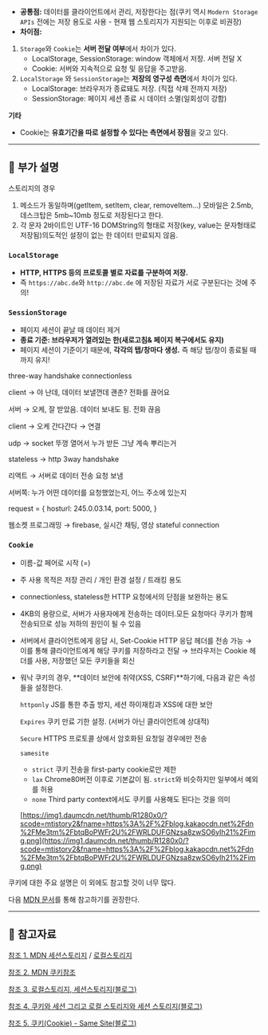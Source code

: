- **공통점:** 데이터를 클라이언트에서 관리, 저장한다는 점(쿠키 역시 `Modern Storage APIs` 전에는 저장 용도로 사용 - 현재 웹 스토리지가 지원되는 이후로 비권장)
- **차이점:**

1. `Storage`와 `Cookie`는 **서버 전달 여부**에서 차이가 있다.
   - LocalStorage, SessionStorage: window 객체에서 저장. 서버 전달 X
   - Cookie: 서버와 지속적으로 요청 및 응답을 주고받음.
2. `LocalStorage` 와 `SessionStorage`는 **저장의 영구성 측면**에서 차이가 있다.
   - LocalStorage: 브라우저가 종료돼도 저장. (직접 삭제 전까지 저장)
   - SessionStorage: 페이지 세션 종료 시 데이터 소멸(일회성이 강함)

**기타**

- Cookie는 **유효기간을 따로 설정할 수 있다는 측면에서 장점**을 갖고 있다.

---

## 📢 부가 설명

스토리지의 경우

1. 메소드가 동일하며(getItem, setItem, clear, removeItem...) 모바일은 2.5mb, 데스크탑은 5mb~10mb 정도로 저장된다고 한다.
2. 각 문자 2바이트인 UTF-16 DOMString의 형태로 저장(key, value는 문자형태로 저장됨)의도적인 설정이 없는 한 데이터 만료되지 않음.

### `LocalStorage`

- **HTTP, HTTPS 등의 프로토콜 별로 자료를 구분하여 저장.**
- 즉 `https://abc.de`와 `http://abc.de` 에 저장된 자료가 서로 구분된다는 것에 주의!

### `SessionStorage`

- 페이지 세션이 끝날 때 데이터 제거
- **종료 기준: 브라우저가 열려있는 한(새로고침& 페이지 복구에서도 유지)**
- 페이지 세션이 기준이기 때문에, **각각의 탭/창마다 생성.** 즉 해당 탭/창이 종료될 때까지 유지!

three-way handshake connectionless

client → 야 난데, 데이터 보낼껀데 괜춘? 전화를 끊어요

서버 → 오케, 잘 받았음. 데이터 보내도 됨. 전화 끊음

client → 오케 간다간다 → 연결

udp → socket 뚜껑 열어서 누가 받든 그냥 계속 뿌리는거

stateless → http 3way handshake

리액트 → 서버로 데이터 전송 요청 보냄

서버쪽: 누가 어떤 데이터를 요청했었는지, 어느 주소에 있는지

request = { hosturl: 245.0.03.14, port: 5000, }

웹소켓 프로그래밍 → firebase, 실시간 채팅, 영상 stateful connection

### `Cookie`

- 이름-값 페어로 시작 (<cookie-name>=<cookie-value>)
- 주 사용 목적은 저장 관리 / 개인 환경 설정 / 트래킹 용도
- connectionless, stateless한 HTTP 요청에서의 단점을 보완하는 용도
- 4KB의 용량으로, 서버가 사용자에게 전송하는 데이터.모든 요청마다 쿠키가 함께 전송되므로 성능 저하의 원인이 될 수 있음
- 서버에서 클라이언트에게 응답 시, Set-Cookie HTTP 응답 헤더를 전송 가능 → 이를 통해 클라이언트에게 해당 쿠키를 저장하라고 전달 → 브라우저는 Cookie 헤더를 사용, 저장했던 모든 쿠키들을 회신
- 워낙 쿠키의 경우, **데이터 보안에 취약(XSS, CSRF)**하기에, 다음과 같은 속성들을 설정한다.

  `httponly` JS를 통한 추출 방지, 세션 하이재킹과 XSS에 대한 보안

  `Expires` 쿠키 만료 기한 설정. (서버가 아닌 클라이언트에 상대적)

  `Secure` HTTPS 프로토콜 상에서 암호화된 요청일 경우에만 전송

  `samesite`

  - `strict` 쿠키 전송을 first-party cookie로만 제한
  - `lax` Chrome80버전 이후로 기본값이 됨. `strict`와 비슷하지만 일부에서 예외를 허용
  - `none` Third party context에서도 쿠키를 사용해도 된다는 것을 의미

  [https://img1.daumcdn.net/thumb/R1280x0/?scode=mtistory2&fname=https%3A%2F%2Fblog.kakaocdn.net%2Fdn%2FMe3tm%2FbtqBoPWFr2U%2FWRLDUFGNzsa8zwSO6yIh21%2Fimg.png](https://img1.daumcdn.net/thumb/R1280x0/?scode=mtistory2&fname=https%3A%2F%2Fblog.kakaocdn.net%2Fdn%2FMe3tm%2FbtqBoPWFr2U%2FWRLDUFGNzsa8zwSO6yIh21%2Fimg.png)

쿠키에 대한 주요 설명은 이 외에도 참고할 것이 너무 많다.

다음 [MDN 문서](https://developer.mozilla.org/ko/docs/Web/HTTP/Cookies)를 통해 참고하기를 권장한다.

---

## 📃 참고자료

[참조 1. MDN 세션스토리지](https://developer.mozilla.org/ko/docs/Web/API/Window/sessionStorage) / [로컬스토리지](https://developer.mozilla.org/ko/docs/Web/API/Window/localStorage)

[참조 2. MDN 쿠키](https://developer.mozilla.org/ko/docs/Web/HTTP/Cookies)[참조](https://www.zerocho.com/category/HTML&DOM/post/5918515b1ed39f00182d3048)

[참조 3. 로컬스토리지, 세션스토리지(블로그)](https://www.zerocho.com/category/HTML&DOM/post/5918515b1ed39f00182d3048)

[참조 4. 쿠키와 세션 그리고 로컬 스토리지와 세션 스토리지(블로그)](https://racoonlotty.tistory.com/entry/%EC%BF%A0%ED%82%A4%EC%99%80-%EC%84%B8%EC%85%98-%EA%B7%B8%EB%A6%AC%EA%B3%A0-%EB%A1%9C%EC%BB%AC-%EC%8A%A4%ED%86%A0%EB%A6%AC%EC%A7%80%EC%99%80-%EC%84%B8%EC%85%98-%EC%8A%A4%ED%86%A0%EB%A6%AC%EC%A7%80)

[참조 5. 쿠키(Cookie) - Same Site(블로그)](https://jinn-blog.tistory.com/97)
